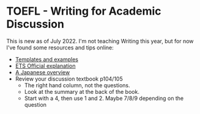 # TOEFL - Writing for  Academic Discussion

This is new as of July 2022. I'm not teaching Writing this year, but for now I've found some resources and tips online:

* [Templates and examples](]https://www.toeflresources.com/toefl-writing-sample-questions-and-answers-discussion-board-questions/)
* [ETS Official explanation](https://www.ets.org/toefl/transcript/writing-for-an-academic-discussion-task.html)
* [A Japanese overview](https://tofure.com/blog/34457/)
* Review your discussion textbook p104/105
    * The right hand column, not the questions. 
    * Look at the summary at the back of the book. 
    * Start with a 4, then use 1 and 2. Maybe 7/8/9 depending on the question 